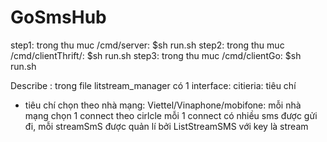 # GoSmsHub
step1: trong thu muc /cmd/server: $sh run.sh
step2: trong thu muc /cmd/clientThrift/: $sh run.sh
step3: trong thu muc /cmd/clientGo: $sh run.sh

Describe : trong file litstream_manager có 1 interface: citieria: tiêu chí
+ tiêu chí chọn theo nhà mạng: Viettel/Vinaphone/mobifone: mỗi nhà mạng chọn 1 connect theo cirlcle
mỗi 1 connect có nhiều sms được gửi đi, mỗi streamSmS được quản lí bởi ListStreamSMS với key là stream
